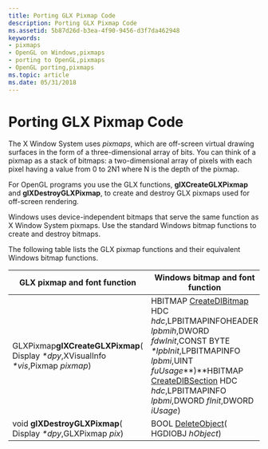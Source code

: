 ```yaml
---
title: Porting GLX Pixmap Code
description: Porting GLX Pixmap Code
ms.assetid: 5b87d26d-b3ea-4f90-9456-d3f7da462948
keywords:
- pixmaps
- OpenGL on Windows,pixmaps
- porting to OpenGL,pixmaps
- OpenGL porting,pixmaps
ms.topic: article
ms.date: 05/31/2018
---
```


# Porting GLX Pixmap Code

The X Window System uses *pixmaps*, which are off-screen virtual drawing surfaces in the form of a three-dimensional array of bits. You can think of a pixmap as a stack of bitmaps: a two-dimensional array of pixels with each pixel having a value from 0 to 2N1 where N is the depth of the pixmap.

For OpenGL programs you use the GLX functions, **glXCreateGLXPixmap** and **glXDestroyGLXPixmap**, to create and destroy GLX pixmaps used for off-screen rendering.

Windows uses device-independent bitmaps that serve the same function as X Window System pixmaps. Use the standard Windows bitmap functions to create and destroy bitmaps.

The following table lists the GLX pixmap functions and their equivalent Windows bitmap functions.



| GLX pixmap and font function                                                          | Windows bitmap and font function                                                                                                                                                                                                                                                           |
|---------------------------------------------------------------------------------------|--------------------------------------------------------------------------------------------------------------------------------------------------------------------------------------------------------------------------------------------------------------------------------------------|
| GLXPixmap**glXCreateGLXPixmap**( Display *\*dpy*,XVisualInfo *\*vis*,Pixmap *pixmap*) | HBITMAP [CreateDIBitmap](https://docs.microsoft.com/windows/desktop/api/wingdi/nf-wingdi-createdibitmap) HDC *hdc*,LPBITMAPINFOHEADER *lpbmih*,DWORD *fdwInit*,CONST BYTE *\*lpbInit*,LPBITMAPINFO *lpbmi*,UINT *fuUsage***)**HBITMAP [CreateDIBSection](https://docs.microsoft.com/windows/desktop/api/wingdi/nf-wingdi-createdibsection) HDC *hdc*,LPBITMAPINFO *lpbmi*,DWORD *fInit*,DWORD *iUsage*)<br/> |
| void **glXDestroyGLXPixmap**( Display *\*dpy*,GLXPixmap *pix*)                        | BOOL [DeleteObject](https://docs.microsoft.com/windows/desktop/api/wingdi/nf-wingdi-deleteobject)( HGDIOBJ *hObject*)                                                                                                                                                                                                                                  |



 

 

 





